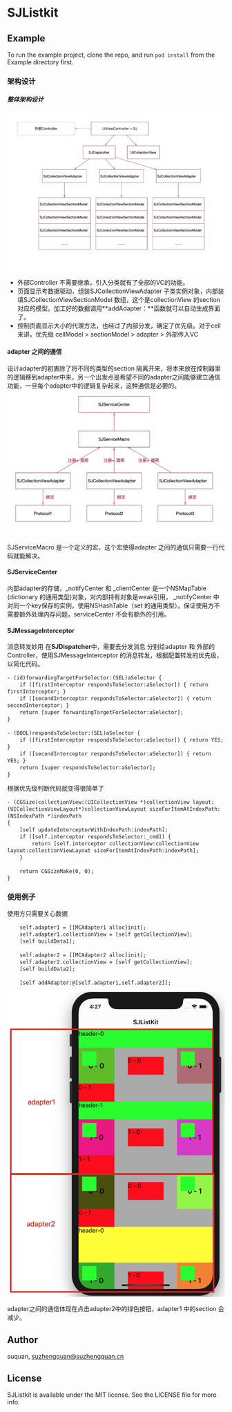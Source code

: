 # SJListkit

## Example

To run the example project, clone the repo, and run `pod install` from the Example directory first.

### 架构设计
##### 整体架构设计
![](./pics/6.jpg)
- 外部Controller 不需要继承，引入分类就有了全部的VC的功能。
- 页面显示考数据驱动，组装SJCollectionViewAdapter 子类实例对象，内部装填SJCollectionViewSectionModel 数组，这个是collectionView 的section对应的模型。加工好的数据调用**addAdapter：**函数就可以自动生成界面了。
- 控制页面显示大小的代理方法，也经过了内部分发，确定了优先级。对于cell来讲，优先级 cellModel > sectionModel >  adapter > 外部传入VC 

#### adapter 之间的通信
设计adapter的初衷除了将不同的类型的section 隔离开来，将本来放在控制器里的逻辑移到adapter中来，另一个出发点是希望不同的adapter之间能够建立通信功能，一旦每个adapter中的逻辑复杂起来，这种通信是必要的。
![](./pics/7.jpg)

SJServiceMacro 是一个定义的宏，这个宏使得adapter 之间的通信只需要一行代码就能解决。



#### SJServiceCenter 

内部adapter的存储，_notifyCenter 和 _clientCenter 是一个NSMapTable (dictionary 的通用类型)对象，对内部持有对象是weak引用，  _notifyCenter 中对同一个key保存的实例，使用NSHashTable（set 的通用类型）。保证使用方不需要额外处理内存问题，serviceCenter 不会有额外的引用。

#### SJMessageInterceptor 
消息转发妙用
在**SJDispatcher**中，需要去分发消息 分别给adapter 和 外部的Controller，使用SJMessageInterceptor 的消息转发，根据配置转发的优先级，以简化代码。

```
- (id)forwardingTargetForSelector:(SEL)aSelector {
    if ([firstInterceptor respondsToSelector:aSelector]) { return firstInterceptor; }
    if ([secondInterceptor respondsToSelector:aSelector]) { return secondInterceptor; }
    return [super forwardingTargetForSelector:aSelector];
}

- (BOOL)respondsToSelector:(SEL)aSelector {
    if ([firstInterceptor respondsToSelector:aSelector]) { return YES; }
    if ([secondInterceptor respondsToSelector:aSelector]) { return YES; }
    return [super respondsToSelector:aSelector];
}
```
根据优先级判断代码就变得很简单了

```
- (CGSize)collectionView:(UICollectionView *)collectionView layout:(UICollectionViewLayout*)collectionViewLayout sizeForItemAtIndexPath:(NSIndexPath *)indexPath
{
    [self updateInterceptorWithIndexPath:indexPath];
    if ([self.interceptor respondsToSelector:_cmd]) {
        return [self.interceptor collectionView:collectionView layout:collectionViewLayout sizeForItemAtIndexPath:indexPath];
    }
    
    return CGSizeMake(0, 0);
}
```

### 使用例子
使用方只需要关心数据
```
    self.adapter1 = [[MCAdapter1 alloc]init];
    self.adapter1.collectionView = [self getCollectionView];
    [self buildData1];

    self.adapter2 = [[MCAdapter2 alloc]init];
    self.adapter2.collectionView = [self getCollectionView];
    [self buildData2];

    [self addAdapter:@[self.adapter1,self.adapter2]];
```

![](./pics/8.jpg)

adapter之间的通信体现在点击adapter2中的绿色按钮，adapter1 中的section 会减少。

## Author

suquan, suzhengquan@suzhengquan.cn

## License

SJListkit is available under the MIT license. See the LICENSE file for more info.
